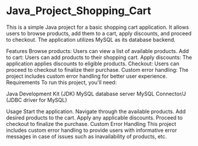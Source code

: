 # Java_Project_Shopping_Cart

This is a simple Java project for a basic shopping cart application. It allows users to browse products, add them to a cart, apply discounts, and proceed to checkout. The application utilizes MySQL as its database backend.

Features
Browse products: Users can view a list of available products.
Add to cart: Users can add products to their shopping cart.
Apply discounts: The application applies discounts to eligible products.
Checkout: Users can proceed to checkout to finalize their purchase.
Custom error handling: The project includes custom error handling for better user experience.
Requirements
To run this project, you'll need:

Java Development Kit (JDK)
MySQL database server
MySQL Connector/J (JDBC driver for MySQL)

Usage
Start the application.
Navigate through the available products.
Add desired products to the cart.
Apply any applicable discounts.
Proceed to checkout to finalize the purchase.
Custom Error Handling
This project includes custom error handling to provide users with informative error messages in case of issues such as inavailability of products,  etc.

